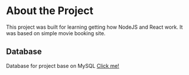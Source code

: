 # About the Project

This project was built for learning getting how NodeJS and React work.
It was based on simple movie booking site.

## Database

Database for project base on MySQL [Click me!](https://drive.google.com/file/d/10B-n6azZo5ZJ_nDhsG7SfksXAMIHUQnx/view?usp=sharing)

